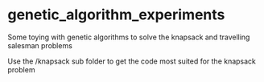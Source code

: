 # genetic_algorithm_experiments
 Some toying with genetic algorithms to solve the knapsack and travelling salesman problems

Use the /knapsack sub folder to get the code most suited for the knapsack problem
